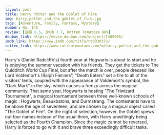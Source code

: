 ```yaml
---
layout: post 
title: Harry Potter and the Goblet of Fire
img: harry_potter_and_the_goblet_of_fire.jpg
tags: [Adventure, Family, Fantasy, Mystery]
number: No. 145
review: [豆瓣 8.5, IMDb 7.7, Rotten Tomatoes 88%]
douban_link: https://movie.douban.com/subject/1309055/
imdb_link: https://www.imdb.com/title/tt0330373/
rotten_link: https://www.rottentomatoes.com/m/harry_potter_and_the_goblet_of_fire
---
```


Harry's (Daniel Radcliffe's) fourth year at Hogwarts is about to start and he is enjoying the summer vacation with his friends. They get the tickets to The Quidditch World Cup Final, but after the match is over, people dressed like Lord Voldemort's (Ralph Fiennes') "Death Eaters" set a fire to all of the visitors' tents, coupled with the appearance of Voldemort's symbol, the "Dark Mark" in the sky, which causes a frenzy across the magical community. That same year, Hogwarts is hosting "The Triwizard Tournament", a magical tournament between three well-known schools of magic : Hogwarts, Beauxbatons, and Durmstrang. The contestants have to be above the age of seventeen, and are chosen by a magical object called "The Goblet of Fire". On the night of selection, however, the Goblet spews out four names instead of the usual three, with Harry unwittingly being selected as the Fourth Champion. Since the magic cannot be reversed, Harry is forced to go with it and brave three exceedingly difficult tasks.